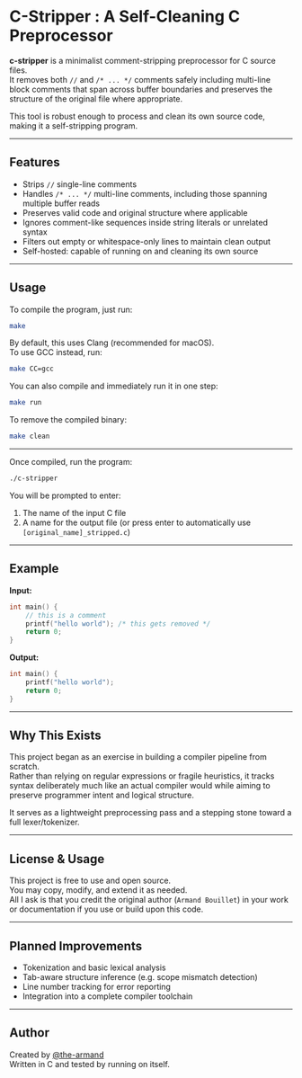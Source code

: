 # C-Stripper : A Self-Cleaning C Preprocessor

**c-stripper** is a minimalist comment-stripping preprocessor for C source files.  
It removes both `//` and `/* ... */` comments safely including multi-line block comments that span across buffer boundaries and preserves the structure of the original file where appropriate.

This tool is robust enough to process and clean its own source code, making it a self-stripping program.

---

## Features
- Strips `//` single-line comments
- Handles `/* ... */` multi-line comments, including those spanning multiple buffer reads
- Preserves valid code and original structure where applicable
- Ignores comment-like sequences inside string literals or unrelated syntax
- Filters out empty or whitespace-only lines to maintain clean output
- Self-hosted: capable of running on and cleaning its own source

---

## Usage

To compile the program, just run:

```bash
make
```

By default, this uses Clang (recommended for macOS).  
To use GCC instead, run:

```bash
make CC=gcc
```

You can also compile and immediately run it in one step:

```bash
make run
```

To remove the compiled binary:

```bash
make clean
```

---

Once compiled, run the program:

```bash
./c-stripper
```

You will be prompted to enter:
1. The name of the input C file
2. A name for the output file (or press enter to automatically use `[original_name]_stripped.c`)

---

## Example

**Input:**

```c
int main() {
	// this is a comment
	printf("hello world"); /* this gets removed */
	return 0;
}
```

**Output:**

```c
int main() {
	printf("hello world");
	return 0;
}
```

---

## Why This Exists

This project began as an exercise in building a compiler pipeline from scratch.  
Rather than relying on regular expressions or fragile heuristics, it tracks syntax deliberately much like an actual compiler would while aiming to preserve programmer intent and logical structure.

It serves as a lightweight preprocessing pass and a stepping stone toward a full lexer/tokenizer.

---

## License & Usage

This project is free to use and open source.  
You may copy, modify, and extend it as needed.  
All I ask is that you credit the original author (`Armand Bouillet`) in your work or documentation if you use or build upon this code.

---

## Planned Improvements

- Tokenization and basic lexical analysis
- Tab-aware structure inference (e.g. scope mismatch detection)
- Line number tracking for error reporting
- Integration into a complete compiler toolchain

---

## Author

Created by [@the-armand](https://github.com/the-armand)  
Written in C and tested by running on itself.
